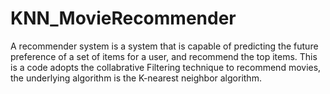 # KNN_MovieRecommender
A recommender system is a system that is capable of predicting the future preference of a set of items for a user, and recommend the top items.
This is a code adopts the collabrative Filtering technique to recommend movies, the underlying algorithm is the K-nearest neighbor algorithm.
